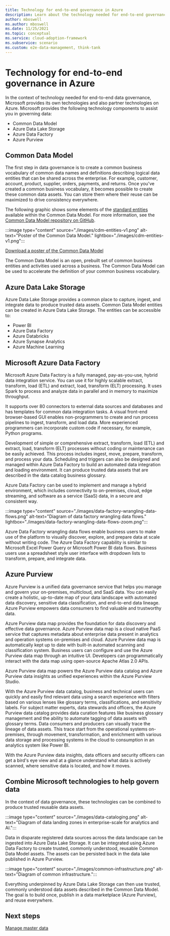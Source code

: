 ```yaml
---
title: Technology for end-to-end governance in Azure
description: Learn about the technology needed for end-to-end governance in Azure.
author: mboswell
ms.author: mboswell
ms.date: 11/25/2021
ms.topic: conceptual
ms.service: cloud-adoption-framework
ms.subservice: scenario
ms.custom: e2e-data-management, think-tank
---
```


# Technology for end-to-end governance in Azure

In the context of technology needed for end-to-end data governance, Microsoft provides its own technologies and also partner technologies on Azure. Microsoft provides the following technology components to assist you in governing data:

- Common Data Model
- Azure Data Lake Storage
- Azure Data Factory
- Azure Purview

## Common Data Model

The first step in data governance is to create a common business vocabulary of common data names and definitions describing logical data entities that can be shared across the enterprise. For example, customer, account, product, supplier, orders, payments, and returns. Once you've created a common business vocabulary, it becomes possible to create these common data assets. You can store them where their reuse can be maximized to drive consistency everywhere.

The following graphic shows some elements of the [standard entities](https://github.com/microsoft/CDM/tree/master/schemaDocuments/core/applicationCommon) available within the Common Data Model. For more information, see the [Common Data Model repository on GitHub](https://aka.ms/cdmrepo).

:::image type="content" source="./images/cdm-entities-v1.png" alt-text="Poster of the Common Data Model." lightbox="./images/cdm-entities-v1.png":::

[Download a poster of the Common Data Model](https://aka.ms/cdmposter)

The Common Data Model is an open, prebuilt set of common business entities and activities used across a business. The Common Data Model can be used to accelerate the definition of your common business vocabulary.

## Azure Data Lake Storage

Azure Data Lake Storage provides a common place to capture, ingest, and integrate data to produce trusted data assets. Common Data Model entities can be created in Azure Data Lake Storage. The entities can be accessible to:

- Power BI
- Azure Data Factory
- Azure Databricks
- Azure Synapse Analytics
- Azure Machine Learning

## Microsoft Azure Data Factory

Microsoft Azure Data Factory is a fully managed, pay-as-you-use, hybrid data integration service. You can use it for highly scalable extract, transform, load (ETL) and extract, load, transform (ELT) processing. It uses Spark to process and analyze data in parallel and in memory to maximize throughput.

It supports over 80 connectors to external data sources and databases and has templates for common data integration tasks. A visual front-end browser-based GUI enables non-programmers to create and run process pipelines to ingest, transform, and load data. More experienced programmers can incorporate custom code if necessary, for example, Python programs.

Development of simple or comprehensive extract, transform, load (ETL) and extract, load, transform (ELT) processes without coding or maintenance can be easily achieved. This process includes ingest, move, prepare, transform, and process your data. Scheduling and triggers can also be designed and managed within Azure Data Factory to build an automated data integration and loading environment. It can produce trusted data assets that are described in the data catalog business glossary.

Azure Data Factory can be used to implement and manage a hybrid environment, which includes connectivity to on-premises, cloud, edge streaming, and software as a service (SaaS) data, in a secure and consistent way.

:::image type="content" source="./images/data-factory-wrangling-data-flows.png" alt-text="Diagram of data factory wrangling data flows." lightbox="./images/data-factory-wrangling-data-flows-zoom.png":::

Azure Data Factory wrangling data flows enable business users to make use of the platform to visually discover, explore, and prepare data at scale without writing code. The Azure Data Factory capability is similar to Microsoft Excel Power Query or Microsoft Power BI data flows. Business users use a spreadsheet style user interface with dropdown lists to transform, prepare, and integrate data.

## Azure Purview

Azure Purview is a unified data governance service that helps you manage and govern your on-premises, multicloud, and SaaS data. You can easily create a holistic, up-to-date map of your data landscape with automated data discovery, sensitive data classification, and end-to-end data lineage. Azure Purview empowers data consumers to find valuable and trustworthy data.

Azure Purview data map provides the foundation for data discovery and effective data governance. Azure Purview data map is a cloud native PaaS service that captures metadata about enterprise data present in analytics and operation systems on-premises and cloud. Azure Purview data map is automatically kept up to date with built-in automated scanning and classification system. Business users can configure and use the Azure Purview data map through an intuitive UI. Developers can programmatically interact with the data map using open-source Apache Atlas 2.0 APIs.

Azure Purview data map powers the Azure Purview data catalog and Azure Purview data insights as unified experiences within the Azure Purview Studio.

With the Azure Purview data catalog, business and technical users can quickly and easily find relevant data using a search experience with filters based on various lenses like glossary terms, classifications, and sensitivity labels. For subject matter experts, data stewards and officers, the Azure Purview data catalog provides data curation features like business glossary management and the ability to automate tagging of data assets with glossary terms. Data consumers and producers can visually trace the lineage of data assets. This trace start from the operational systems on-premises, through movement, transformation, and enrichment with various data storage and processing systems in the cloud to consumption in an analytics system like Power BI.

With the Azure Purview data insights, data officers and security officers can get a bird's eye view and at a glance understand what data is actively scanned, where sensitive data is located, and how it moves.

## Combine Microsoft technologies to help govern data

In the context of data governance, these technologies can be combined to produce trusted reusable data assets.

:::image type="content" source="./images/data-cataloging.png" alt-text="Diagram of data landing zones in enterprise-scale for analytics and AI.":::

Data in disparate registered data sources across the data landscape can be ingested into Azure Data Lake Storage. It can be integrated using Azure Data Factory to create trusted, commonly understood, reusable Common Data Model assets. The assets can be persisted back in the data lake published in Azure Purview.

:::image type="content" source="./images/common-infrastructure.png" alt-text="Diagram of common infrastructure.":::

Everything underpinned by Azure Data Lake Storage can then use trusted, commonly understood data assets described in the Common Data Model. The goal is to build once, publish in a data marketplace (Azure Purview), and reuse everywhere.

## Next steps

[Manage master data](./govern-master-data.md)
